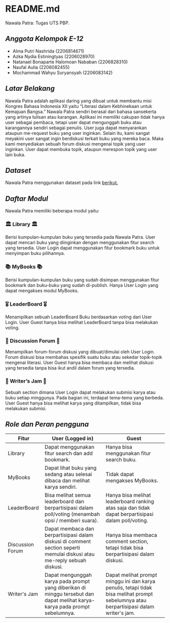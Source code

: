 # README.md
Nawala Patra: Tugas UTS PBP.

## *Anggota Kelompok E-12*
- Alma Putri Nashrida (2206814671)
- Azka Nydia Estiningtyas (2206028970)
- Natanael Bonaparte Halomoan Nababan (2206828310)
- Naufal Aulia (2206082455)
- Mochammad Wahyu Suryansyah (2206083142)

## *Latar Belakang*
Nawala Patra adalah aplikasi daring yang dibuat untuk membantu misi Kongres Bahasa Indonesia XII yaitu “Literasi dalam Kebhinekaan untuk Kemajuan Bangsa.” Nawala Patra sendiri berasal dari bahasa sansekerta yang artinya tulisan atau karangan. Aplikasi ini memiliki cakupan tidak hanya user sebagai pembaca, tetapi user dapat mengunggah buku atau karangannya sendiri sebagai penulis. User juga dapat menyarankan ataupun me-request buku yang user inginkan. Selain itu, kami sangat meyakini user sangat ingin berdiskusi terkait buku yang mereka baca. Maka kami menyediakan sebuah forum diskusi mengenai topik yang user inginkan. User dapat membuka topik, ataupun merespon topik yang user lain buka.

## *Dataset*

Nawala Patra menggunakan dataset pada link [berikut.](https://github.com/uchidalab/book-dataset/blob/master/Task1/book30-listing-test.csv)


## *Daftar Modul*

Nawala Patra memiliki beberapa modul yaitu:

### 🏛️ Library 🏛️

Berisi kumpulan-kumpulan buku yang tersedia pada Nawala Patra. User dapat mencari buku yang diinginkan dengan menggunakan fitur search yang tersedia. User Login dapat menggunakan fitur bookmark buku untuk menyimpan buku pilihannya.


### 📚 MyBooks 📚
Berisi kumpulan-kumpulan buku yang sudah disimpan menggunakan fitur bookmark dan buku-buku yang sudah di-publish. Hanya User Login yang dapat mengakses modul MyBooks.


### 🎖️ LeaderBoard 🎖️
Menampilkan sebuah LeaderBoard Buku berdasarkan voting dari User Login. User Guest hanya bisa melihat LeaderBoard tanpa bisa melakukan voting.


### 🧵 Discussion Forum 🧵
Menampilkan forum-forum diskusi yang dibuat/dimulai oleh User Login. Forum diskusi bisa membahas spesifik suatu buku atau sekedar topik-topik mengenai literasi. User Guest hanya bisa membaca dan melihat diskusi yang tersedia tanpa bisa ikut andil dalam forum yang tersedia. 


### 🧩 Writer’s Jam 🧩
Sebuah section dimana User Login dapat melakukan submisi karya atau buku setiap minggunya. Pada bagian ini, terdapat tema-tema yang berbeda. User Guest hanya bisa melihat karya yang ditampilkan, tidak bisa melakukan submisi.



## *Role dan Peran pengguna*

| Fitur | User (Logged in) | Guest |
| - | - | - |
| Library |  Dapat menggunakan fitur search dan add bookmark. | Hanya bisa menggunakan fitur search buku. |
| MyBooks | Dapat lihat buku yang sedang atau selesai dibaca dan melihat karya sendiri. | Tidak dapat mengakses MyBooks. |
| LeaderBoard | Bisa melihat semua leaderboard dan berpartisipasi dalam poll/voting (menambah opsi / memberi suara). | Hanya bisa melihat leaderboard ranking atas saja dan tidak dapat berpartisipasi dalam poll/voting. |
| Discussion Forum | Dapat membaca dan berpartisipasi dalam diskusi di comment section seperti memulai diskusi atau me-reply sebuah diskusi. | Hanya bisa membaca comment section, tetapi tidak bisa berpartisipasi dalam diskusi. |
| Writer's Jam | Dapat mengunggah karya pada prompt yang diberikan di minggu tersebut dan dapat melihat karya-karya pada prompt sebelumnya. | Dapat melihat prompt minggu ini dan karya penulis, tetapi tidak bisa melihat prompt sebelumnya atau berpartisipasi dalam writer's jam. |

